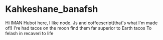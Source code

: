 # Kahkeshane_banafsh
Hi IMAN
Hubot here, I like node. Js and coffeescript(that's what I'm made of!) 
I're had tacos on the moon find them far superior to Earth tacos
To felash in recaveri to life 
